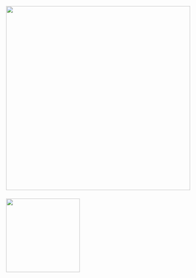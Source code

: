 <img src="https://github.com/user-attachments/assets/d40cb251-ff67-4e5b-b1bc-2ada966de564" width="500px">

###

<img src="https://github.com/user-attachments/assets/2d42e734-e70f-4b6f-ae18-726daa996232" width="200px">
